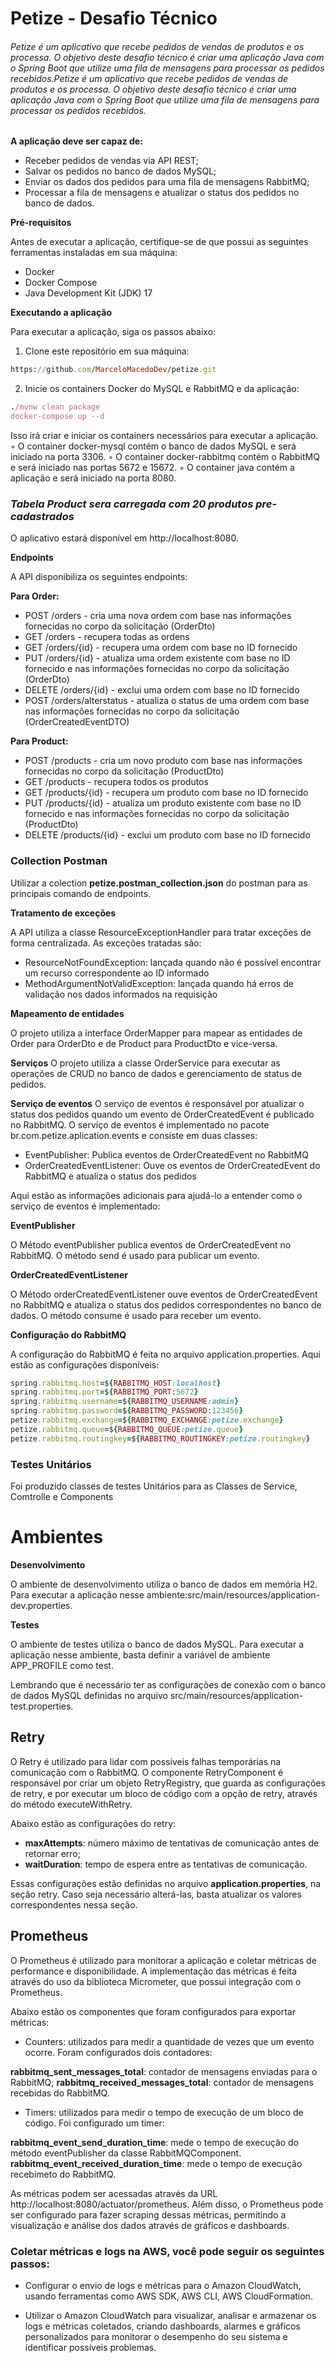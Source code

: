 # Petize - Desafio Técnico
###### Petize é um aplicativo que recebe pedidos de vendas de produtos e os processa. O objetivo deste desafio técnico é criar uma aplicação Java com o Spring Boot que utilize uma fila de mensagens para processar os pedidos recebidos.Petize é um aplicativo que recebe pedidos de vendas de produtos e os processa. O objetivo deste desafio técnico é criar uma aplicação Java com o Spring Boot que utilize uma fila de mensagens para processar os pedidos recebidos.
**A aplicação deve ser capaz de:**

- Receber pedidos de vendas via API REST;
- Salvar os pedidos no banco de dados MySQL;
- Enviar os dados dos pedidos para uma fila de mensagens RabbitMQ;
- Processar a fila de mensagens e atualizar o status dos pedidos no banco de dados.

**Pré-requisitos**

Antes de executar a aplicação, certifique-se de que possui as seguintes ferramentas instaladas em sua máquina:
- Docker
- Docker Compose
- Java Development Kit (JDK) 17

**Executando a aplicação**

Para executar a aplicação, siga os passos abaixo:
1. Clone este repositório em sua máquina:
```ruby
https://github.com/MarceloMacedoDev/petize.git
```

2. Inicie os containers Docker do MySQL e RabbitMQ e da aplicação:
 ```ruby
./mvnw clean package
docker-compose up --d
```
   Isso irá criar e iniciar os containers necessários para executar a aplicação.
   ◦ O container docker-mysql contém o banco de dados MySQL e será iniciado na porta 3306.
   ◦ O container docker-rabbitmq contém o RabbitMQ e será iniciado nas portas 5672 e 15672.
   ◦ O container java contém a aplicação e será iniciado na porta 8080.
### ***Tabela Product sera carregada com 20 produtos pre-cadastrados***

O aplicativo estará disponível em http://localhost:8080.

**Endpoints**

A API disponibiliza os seguintes endpoints:

**Para Order:**

- POST /orders - cria uma nova ordem com base nas informações fornecidas no corpo da solicitação (OrderDto)
- GET /orders - recupera todas as ordens
- GET /orders/{id} - recupera uma ordem com base no ID fornecido
- PUT /orders/{id} - atualiza uma ordem existente com base no ID fornecido e nas informações fornecidas no corpo da solicitação (OrderDto)
- DELETE /orders/{id} - exclui uma ordem com base no ID fornecido
- POST /orders/alterstatus - atualiza o status de uma ordem com base nas informações fornecidas no corpo da solicitação (OrderCreatedEventDTO)

**Para Product:**

- POST /products - cria um novo produto com base nas informações fornecidas no corpo da solicitação (ProductDto)
- GET /products - recupera todos os produtos
- GET /products/{id} - recupera um produto com base no ID fornecido
- PUT /products/{id} - atualiza um produto existente com base no ID fornecido e nas informações fornecidas no corpo da solicitação (ProductDto)
- DELETE /products/{id} - exclui um produto com base no ID fornecido

### Collection Postman
Utilizar a colection **petize.postman_collection.json** do postman para as principais comando de endpoints.


**Tratamento de exceções**

A API utiliza a classe ResourceExceptionHandler para tratar exceções de forma centralizada. As exceções tratadas são:
- ResourceNotFoundException: lançada quando não é possível encontrar um recurso correspondente ao ID informado
-  MethodArgumentNotValidException: lançada quando há erros de validação nos dados informados na requisição

**Mapeamento de entidades**

O projeto utiliza a interface OrderMapper para mapear as entidades de Order para OrderDto e de Product para ProductDto e vice-versa.

**Serviços**
O projeto utiliza a classe OrderService para executar as operações de CRUD no banco de dados e gerenciamento de status de pedidos.

**Serviço de eventos**
O serviço de eventos é responsável por atualizar o status dos pedidos quando um evento de OrderCreatedEvent é publicado no RabbitMQ.
O serviço de eventos é implementado no pacote br.com.petize.aplication.events e consiste em duas classes:
- EventPublisher: Publica eventos de OrderCreatedEvent no RabbitMQ
- OrderCreatedEventListener: Ouve os eventos de OrderCreatedEvent do RabbitMQ e atualiza o status dos pedidos

Aqui estão as informações adicionais para ajudá-lo a entender como o serviço de eventos é implementado:

**EventPublisher**

O Método eventPublisher publica eventos de OrderCreatedEvent no RabbitMQ. O método send é usado para publicar um evento.

**OrderCreatedEventListener**

O Método  orderCreatedEventListener ouve eventos de OrderCreatedEvent no RabbitMQ e atualiza o status dos pedidos correspondentes no banco de dados. O método consume é usado para receber um evento.

**Configuração do RabbitMQ**

A configuração do RabbitMQ é feita no arquivo application.properties. Aqui estão as configurações disponíveis:

```ruby
spring.rabbitmq.host=${RABBITMQ_HOST:localhost}
spring.rabbitmq.port=${RABBITMQ_PORT:5672}
spring.rabbitmq.username=${RABBITMQ_USERNAME:admin}
spring.rabbitmq.password=${RABBITMQ_PASSWORD:123456}
petize.rabbitmq.exchange=${RABBITMQ_EXCHANGE:petize.exchange}
petize.rabbitmq.queue=${RABBITMQ_QUEUE:petize.queue}
petize.rabbitmq.routingkey=${RABBITMQ_ROUTINGKEY:petize.routingkey}
```
### Testes Unitários

Foi produzido classes de testes Unitários para as Classes de Service,  Comtrolle e Components

# **Ambientes**
**Desenvolvimento**

O ambiente de desenvolvimento utiliza o banco de dados em memória H2. Para executar a aplicação nesse ambiente:src/main/resources/application-dev.properties.

**Testes**

O ambiente de testes utiliza o banco de dados MySQL. Para executar a aplicação nesse ambiente, basta definir a variável de ambiente APP_PROFILE como test.

Lembrando que é necessário ter as configurações de conexão com o banco de dados MySQL definidas no arquivo src/main/resources/application-test.properties.

## Retry
O Retry é utilizado para lidar com possíveis falhas temporárias na comunicação com o RabbitMQ. O componente RetryComponent é responsável por criar um objeto RetryRegistry, que guarda as configurações de retry, e por executar um bloco de código com a opção de retry, através do método executeWithRetry.

Abaixo estão as configurações do retry:

- **maxAttempts**: número máximo de tentativas de comunicação antes de retornar erro;
- **waitDuration**: tempo de espera entre as tentativas de comunicação.

Essas configurações estão definidas no arquivo **application.properties**, na seção retry. Caso seja necessário alterá-las, basta atualizar os valores correspondentes nessa seção.

## Prometheus

O Prometheus é utilizado para monitorar a aplicação e coletar métricas de performance e disponibilidade. A implementação das métricas é feita através do uso da biblioteca Micrometer, que possui integração com o Prometheus.

Abaixo estão os componentes que foram configurados para exportar métricas:

- Counters: utilizados para medir a quantidade de vezes que um evento ocorre. Foram configurados dois contadores:

**rabbitmq_sent_messages_total**: contador de mensagens enviadas para o RabbitMQ;
**rabbitmq_received_messages_total**: contador de mensagens recebidas do RabbitMQ.

- Timers: utilizados para medir o tempo de execução de um bloco de código. Foi configurado um timer:

**rabbitmq_event_send_duration_time**: mede o tempo de execução do método eventPublisher da classe RabbitMQComponent.
**rabbitmq_event_received_duration_time**: mede o tempo de execução recebimeto do RabbitMQ.

As métricas podem ser acessadas através da URL http://localhost:8080/actuator/prometheus. Além disso, o Prometheus pode ser configurado para fazer scraping dessas métricas, permitindo a visualização e análise dos dados através de gráficos e dashboards.

### Coletar métricas e logs na AWS, você pode seguir os seguintes passos:

- Configurar o envio de logs e métricas para o Amazon CloudWatch, usando ferramentas como AWS SDK, AWS CLI, AWS CloudFormation.

- Utilizar o Amazon CloudWatch para visualizar, analisar e armazenar os logs e métricas coletados, criando dashboards, alarmes e gráficos personalizados para monitorar o desempenho do seu sistema e identificar possíveis problemas.